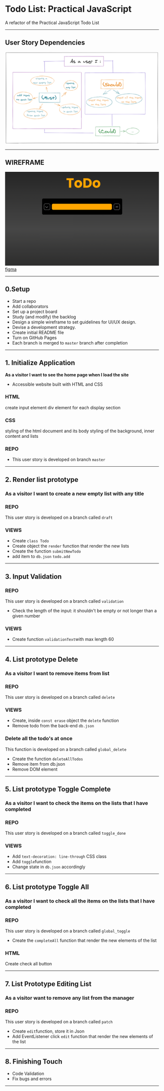 # Todo List: Practical JavaScript

A refactor of the Practical JavaScript Todo List

---

## User Story Dependencies

![Story Dependency Diagram](https://github.com/AnisyaPurnama/todolist-manager-group1/blob/main/planning/diagram.png?raw=true)

---

## WIREFRAME

![wireframe](https://github.com/AnisyaPurnama/todolist-manager-group1/blob/main/planning/ToDo.png?raw=true)
[figma](https://www.figma.com/file/J2joFLzByJPvCyLOptO4Y8/ToDo?node-id=0%3A1)

---

## 0.Setup

- Start a repo
- Add collaborators
- Set up a project board
- Study (and modify) the backlog
- Design a simple wireframe to set guidelines for UI/UX design.
- Devise a development strategy.
- Create initial README file
- Turn on GitHub Pages
- Each branch is merged to `master` branch after completion

---

## 1. Initialize Application

**As a visitor I want to see the home page when I load the site**

- Accessible website built with HTML and CSS

### HTML
create input element
div element for each display section

### CSS
styling of the html document and its body
styling of the background, inner content and lists

### REPO
- This user story is developed on branch `master`

___
## 2. Render list prototype

### As a visitor I want to create a new empty list with any title

### REPO
This user story is developed on a branch called `draft`

### VIEWS

- Create `class Todo`
- Create object the `render` function that render the new lists
- Create the function `submitNewTodo`
- add item to `db.json` `todo.add`

___

## 3. Input Validation

### REPO
This user story is developed on a branch called `validation`

- Check the length of the input: it shouldn't be empty or not longer than a given number

### VIEWS

- Create function `validationText`with max length 60

---
## 4. List prototype Delete

### As a visitor I want to remove items from list
### REPO
This user story is developed on a branch called `delete`

### VIEWS

- Create, inside `const erase` object the `delete` function
- Remove todo from the back-end `db.json`

### Delete all the todo's at once
This function is developed on a branch called `global_delete`

- Create the function `deleteAllTodos`
- Remove item from db.json
- Remove DOM element

---
## 5. List prototype Toggle Complete

### As a visitor I want to check the items on the lists that I have completed
### REPO
This user story is developed on a branch called `toggle_done`
### VIEWS
- Add `text-decoration: line-through` CSS class
- Add `toggle`function
- Change state in `db.json` accordingly

---

## 6. List prototype Toggle All

### As a visitor I want to check all the items on the lists that I have completed

### REPO
This user story is developed on a branch called `global_toggle`

- Create the `completeAll` function that render the new elements of the list
### HTML
Create check all button

---
## 7. List Prototype Editing List

### As a visitor want to remove any list from the manager
### REPO
This user story is developed on a branch called `patch`

- Create `edit`function, store it in Json
- Add EventListener click `edit` function that render the new elements of the list

---

## 8. Finishing Touch

- Code Validation
- Fix bugs and errors

---
